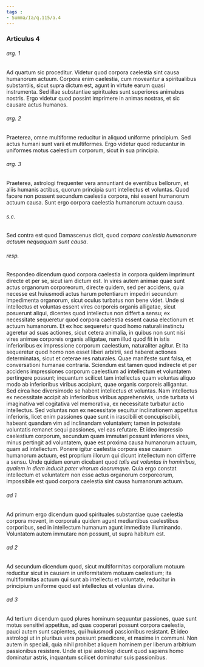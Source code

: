 ```yaml
---
tags : 
- Summa/Ia/q.115/a.4
---
```


### Articulus 4

###### arg. 1
Ad quartum sic proceditur. Videtur quod corpora caelestia sint causa humanorum actuum. Corpora enim caelestia, cum moveantur a spiritualibus substantiis, sicut supra dictum est, agunt in virtute earum quasi instrumenta. Sed illae substantiae spirituales sunt superiores animabus nostris. Ergo videtur quod possint imprimere in animas nostras, et sic causare actus humanos.

###### arg. 2
Praeterea, omne multiforme reducitur in aliquod uniforme principium. Sed actus humani sunt varii et multiformes. Ergo videtur quod reducantur in uniformes motus caelestium corporum, sicut in sua principia.

###### arg. 3
Praeterea, astrologi frequenter vera annuntiant de eventibus bellorum, et aliis humanis actibus, quorum principia sunt intellectus et voluntas. Quod facere non possent secundum caelestia corpora, nisi essent humanorum actuum causa. Sunt ergo corpora caelestia humanorum actuum causa.

###### s.c.
Sed contra est quod Damascenus dicit, quod *corpora caelestia humanorum actuum nequaquam sunt causa*.

###### resp.
Respondeo dicendum quod corpora caelestia in corpora quidem imprimunt directe et per se, sicut iam dictum est. In vires autem animae quae sunt actus organorum corporeorum, directe quidem, sed per accidens, quia necesse est huiusmodi actus harum potentiarum impediri secundum impedimenta organorum, sicut oculus turbatus non bene videt. Unde si intellectus et voluntas essent vires corporeis organis alligatae, sicut posuerunt aliqui, dicentes quod intellectus non differt a sensu; ex necessitate sequeretur quod corpora caelestia essent causa electionum et actuum humanorum. Et ex hoc sequeretur quod homo naturali instinctu ageretur ad suas actiones, sicut cetera animalia, in quibus non sunt nisi vires animae corporeis organis alligatae, nam illud quod fit in istis inferioribus ex impressione corporum caelestium, naturaliter agitur. Et ita sequeretur quod homo non esset liberi arbitrii, sed haberet actiones determinatas, sicut et ceterae res naturales. Quae manifeste sunt falsa, et conversationi humanae contraria. Sciendum est tamen quod indirecte et per accidens impressiones corporum caelestium ad intellectum et voluntatem pertingere possunt; inquantum scilicet tam intellectus quam voluntas aliquo modo ab inferioribus viribus accipiunt, quae organis corporeis alligantur. Sed circa hoc diversimode se habent intellectus et voluntas. Nam intellectus ex necessitate accipit ab inferioribus viribus apprehensivis, unde turbata vi imaginativa vel cogitativa vel memorativa, ex necessitate turbatur actio intellectus. Sed voluntas non ex necessitate sequitur inclinationem appetitus inferioris, licet enim passiones quae sunt in irascibili et concupiscibili, habeant quandam vim ad inclinandam voluntatem; tamen in potestate voluntatis remanet sequi passiones, vel eas refutare. Et ideo impressio caelestium corporum, secundum quam immutari possunt inferiores vires, minus pertingit ad voluntatem, quae est proxima causa humanorum actuum, quam ad intellectum. Ponere igitur caelestia corpora esse causam humanorum actuum, est proprium illorum qui dicunt intellectum non differre a sensu. Unde quidam eorum dicebant quod *talis est voluntas in hominibus, qualem in diem inducit pater virorum deorumque*. Quia ergo constat intellectum et voluntatem non esse actus organorum corporeorum, impossibile est quod corpora caelestia sint causa humanorum actuum.

###### ad 1
Ad primum ergo dicendum quod spirituales substantiae quae caelestia corpora movent, in corporalia quidem agunt mediantibus caelestibus corporibus, sed in intellectum humanum agunt immediate illuminando. Voluntatem autem immutare non possunt, ut supra habitum est.

###### ad 2
Ad secundum dicendum quod, sicut multiformitas corporalium motuum reducitur sicut in causam in uniformitatem motuum caelestium; ita multiformitas actuum qui sunt ab intellectu et voluntate, reducitur in principium uniforme quod est intellectus et voluntas divina.

###### ad 3
Ad tertium dicendum quod plures hominum sequuntur passiones, quae sunt motus sensitivi appetitus, ad quas cooperari possunt corpora caelestia, pauci autem sunt sapientes, qui huiusmodi passionibus resistant. Et ideo astrologi ut in pluribus vera possunt praedicere, et maxime in communi. Non autem in speciali, quia nihil prohibet aliquem hominem per liberum arbitrium passionibus resistere. Unde et ipsi astrologi dicunt quod sapiens homo dominatur astris, inquantum scilicet dominatur suis passionibus.

